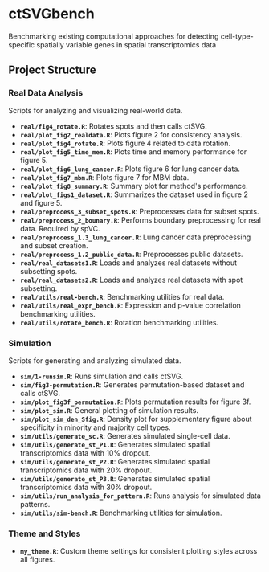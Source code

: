 # ctSVGbench
Benchmarking existing computational approaches for detecting cell-type-specific spatially variable genes in spatial transcriptomics data

## Project Structure

### **Real Data Analysis**  
Scripts for analyzing and visualizing real-world data.

- **`real/fig4_rotate.R`**: Rotates spots and then calls ctSVG.
- **`real/plot_fig2_realdata.R`**: Plots figure 2 for consistency analysis.
- **`real/plot_fig4_rotate.R`**: Plots figure 4 related to data rotation.
- **`real/plot_fig5_time_mem.R`**: Plots time and memory performance for figure 5.
- **`real/plot_fig6_lung_cancer.R`**: Plots figure 6 for lung cancer data.
- **`real/plot_fig7_mbm.R`**: Plots figure 7 for MBM data.
- **`real/plot_fig8_summary.R`**: Summary plot for method's performance.
- **`real/plot_figs1_dataset.R`**: Summarizes the dataset used in figure 2 and figure 5.
- **`real/preprocess_3_subset_spots.R`**: Preprocesses data for subset spots.
- **`real/preprocess_2_bounary.R`**: Performs boundary preprocessing for real data. Required by spVC.
- **`real/preprocess_1.3_lung_cancer.R`**: Lung cancer data preprocessing and subset creation.
- **`real/preprocess_1.2_public_data.R`**: Preprocesses public datasets.
- **`real/real_datasets1.R`**: Loads and analyzes real datasets without subsetting spots.
- **`real/real_datasets2.R`**: Loads and analyzes real datasets with spot subsetting.
- **`real/utils/real-bench.R`**: Benchmarking utilities for real data.
- **`real/utils/real_expr_bench.R`**: Expression and p-value correlation benchmarking utilities.
- **`real/utils/rotate_bench.R`**: Rotation benchmarking utilities.

### **Simulation**  
Scripts for generating and analyzing simulated data.

- **`sim/1-runsim.R`**: Runs simulation and calls ctSVG.
- **`sim/fig3-permutation.R`**: Generates permutation-based dataset and calls ctSVG.
- **`sim/plot_fig3f_permutation.R`**: Plots permutation results for figure 3f.
- **`sim/plot_sim.R`**: General plotting of simulation results.
- **`sim/plot_sim_den_Sfig.R`**: Density plot for supplementary figure about specificity in minority and majority cell types.
- **`sim/utils/generate_sc.R`**: Generates simulated single-cell data.
- **`sim/utils/generate_st_P1.R`**: Generates simulated spatial transcriptomics data with 10% dropout.
- **`sim/utils/generate_st_P2.R`**: Generates simulated spatial transcriptomics data with 20% dropout.
- **`sim/utils/generate_st_P3.R`**: Generates simulated spatial transcriptomics data with 30% dropout.
- **`sim/utils/run_analysis_for_pattern.R`**: Runs analysis for simulated data patterns.
- **`sim/utils/sim-bench.R`**: Benchmarking utilities for simulation.

### **Theme and Styles**
- **`my_theme.R`**: Custom theme settings for consistent plotting styles across all figures.
